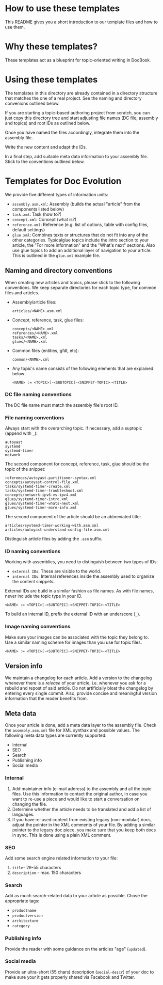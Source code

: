 # How to use these templates

This README gives you a short introduction to our template files and how to use them.


# Why these templates?

These templates act as a blueprint for topic-oriented writing in DocBook.


# Using these templates

The templates in this directory are already contained in a directory structure that matches the 
one of a real project. See the naming and directory convenions outlined below.

If you are starting a topic-based authoring project from scratch, you can just copy this directory 
tree and start adjusting file names (DC file, assembly and topics) and root IDs as outlined below.

Once you have named the files accordingly, integrate them into the assembly file.

Write the new content and adapt the IDs.

In a final step, add suitable meta data information to your assembly file. Stick to the 
conventions outlined below.


# Templates for Doc Evolution

We provide five different types of information units:

* `assembly.asm.xml`: Assembly (builds the actual "article" from the components listed below)
* `task.xml`: Task (how to?)
* `concept.xml`: Concept (what is?)
* `reference.xml`: Reference (e.g. list of options, table with config files, default settings)
* `glue.xml`: Combines texts or structures that do not fit into any of the other categories. 
Typicalglue topics include the intro section to your article, the "For more information" and the 
"What's next" sections. Also use glue topics to add an additional layer of navigation to your 
article. This is outlined in the `glue.xml` example file.


## Naming and directory conventions

When creating new articles and topics, please stick to the following conventions. We keep separate 
directories for each topic type, for common files and articles.

* Assembly/article files:

      articles/<NAME>.asm.xml

* Concept, reference, task, glue files:

      concepts/<NAME>.xml
      references/<NAME>.xml
      tasks/<NAME>.xml
      glues/<NAME>.xml

* Common files (entities, gfdl, etc):

      common/<NAME>.xml

* Any topic's name consists of the following elements that are explained below:

      <NAME> := <TOPIC>[-<SUBTOPIC]-<SNIPPET-TOPIC>-<TITLE>

### DC file naming conventions

The DC file name must match the assembly file's root ID.

### File naming conventions

Always start with the overarching topic. If necessary, add a suptopic (append with `_`):
```
autoyast
systemd
systemd-timer
network
```

The second component for concept, reference, task, glue should be the topic of the snippet:
```
references/autoyast-partitioner-syntax.xml
concepts/autoyast-control-file.xml
tasks/systemd-timer-create.xml
tasks/systemd-timer-troubleshoot.xml
concepts/network-ipv6-vs-ipv4.xml
glues/systemd-timer-intro.xml
glues/systemd-timer-whats-next.xml
glues/systemd-timer-more-info.xml
```

The second component of the article should be an abbreviated title:
```
articles/systemd-timer-working-with.asm.xml
articles/autoyast-understand-config-file.asm.xml
```

Distinguish article files by adding the `.asm` suffix.


### ID naming conventions

Working with assemblies, you need to distinguish between two types of IDs:

* `external IDs`: These are visible to the world.
* `internal IDs`: Internal references inside the assembly used to organize the content snippets.

External IDs are build in a similar fashion as file names. As with file names, never include the 
topic type in your ID.

```
<NAME> := <TOPIC>[-<SUBTOPIC]-<SNIPPET-TOPIC>-<TITLE>
```

To build an internal ID, prefix the external ID with an underscore (`_`).


### Image naming conventions

Make sure your images can be associated with the topic they belong to. Use a similar naming scheme 
for images than you use for topic files.


```
<NAME> := <TOPIC>[-<SUBTOPIC]-<SNIPPET-TOPIC>-<TITLE>
```
## Version info

We maintain a changelog for each article. Add a version to the changelog whenever there is a 
*release* of your article, i.e. whenever you ask for a rebuild and repost of said article. Do not 
artificially bloat the changelog by entering every single commit. Also, provide concise and 
meaningful version information that the reader benefits from.

## Meta data

Once your article is done, add a meta data layer to the assembly file. Check the `assembly.asm.xml` 
file for XML synthax and possible values. The following meta data types are currently supported:

* Internal
* SEO
* Search
* Publishing info
* Social media

### Internal 

1. Add maintainer info (e-mail address) to the assembly and all the topic files. Use this information to contact the original author, in case you want to re-use a piece and would like to start a conversation on changing the file.
1. Determine whether the article needs to be translated and add a list of languages.
1. If you have re-used content from existing legacy (non-modular) docs, adjust the pointer in the 
XML comments of your file. By adding a similar pointer to the legacy doc piece, you make sure that 
you keep both docs in sync. This is done using a plain XML comment.

### SEO

Add some search engine related information to your file:
1. `title`- 29-55 characters
1. `description` - max. 150 characters

### Search

Add as much search-related data to your article as possible. Chose the appropriate tags:
* `productname`
* `productversion`
* `architecture`
* `category`

### Publishing info

Provide the reader with some guidance on the articles "age" (`updated`).

### Social media

Provide an ultra-short (55 chars) description (`social-descr`) of your doc to make sure your it 
gets properly shared via Facebook and Twitter.
